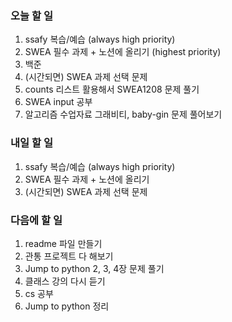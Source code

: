 ### 오늘 할 일
1. ssafy 복습/예습 (always high priority)
2. SWEA 필수 과제 + 노션에 올리기 (highest priority)
3. 백준
4. (시간되면) SWEA 과제 선택 문제
5. counts 리스트 활용해서 SWEA1208 문제 풀기
6. SWEA input 공부
7. 알고리즘 수업자료 그래비티, baby-gin 문제 풀어보기


### 내일 할 일
1. ssafy 복습/예습 (always high priority)
2. SWEA 필수 과제 + 노션에 올리기
3. (시간되면) SWEA 과제 선택 문제

### 다음에 할 일
1. readme 파일 만들기
2. 관통 프로젝트 다 해보기
3. Jump to python 2, 3, 4장 문제 풀기
4. 클래스 강의 다시 듣기
5. cs 공부
6. Jump to python 정리

